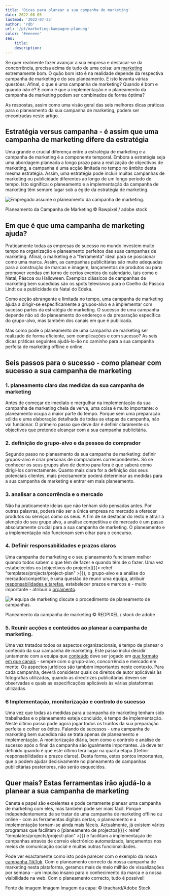 ```yaml
---
title: 'Dicas para planear a sua campanha de marketing'
date: 2022-08-05
lastmod: '2022-07-25'
author: 'rdb'
url: '/pt/marketing-kampagne-planung'
color: '#eeeeee'
seo:
    title:
    description:
---
```


Se quer realmente fazer avançar a sua empresa e destacar-se da concorrência, precisa acima de tudo de uma coisa: um [marketing](https://seatable.io/pt/marketing/) extremamente bom. O quão bom isto é na realidade depende da respectiva campanha de marketing e do seu planeamento. E isto levanta várias questões: Afinal, o que é uma campanha de marketing? Quando é bom e quando não é? E como é que a implementação e o planeamento da campanha de marketing podem ser combinados de forma óptima?

As respostas, assim como uma visão geral das seis melhores dicas práticas para o planeamento da sua campanha de marketing, podem ser encontradas neste artigo.

## Estratégia versus campanha - é assim que uma campanha de marketing difere da estratégia

Uma grande e crucial diferença entre a estratégia de marketing e a campanha de marketing é a componente temporal. Embora a estratégia seja uma abordagem planeada a longo prazo para a realização de objectivos de marketing, a campanha é uma acção limitada no tempo no âmbito desta mesma estratégia. Assim, uma estratégia pode incluir muitas campanhas de marketing ou publicidade diferentes ao longo de um longo período de tempo. Isto significa: o planeamento e a implementação da campanha de marketing têm sempre lugar sob a égide da estratégia de marketing.

![Empregado assume o planeamento da campanha de marketing.](https://seatable.io/wp-content/uploads/2022/07/Marketing-Kampagne-Planung_AdobeStock_101585925-711x474.jpg)

Planeamento da Campanha de Marketing © Rawpixel / adobe stock

## Em que é que uma campanha de marketing ajuda?

Praticamente todas as empresas de sucesso no mundo investem muito tempo na organização e planeamento perfeitos das suas campanhas de marketing. Afinal, o marketing é a "ferramenta" ideal para se posicionar como uma marca. Assim, as campanhas publicitárias são muito adequadas para a construção de marcas e imagem, lançamentos de produtos ou para promover vendas em torno de certos eventos do calendário, tais como o Natal, Páscoa ou Halloween. Exemplos clássicos de campanhas de marketing bem sucedidas são os spots televisivos para o Coelho da Páscoa Lindt ou a publicidade de Natal do Edeka.

Como acção abrangente e limitada no tempo, uma campanha de marketing ajuda a dirigir-se especificamente a grupos-alvo e a implementar com sucesso partes da estratégia de marketing. O sucesso de uma campanha depende não só do planeamento do endereço e da preparação específica do grupo-alvo, mas também dos canais em que é publicada.

Mas como pode o planeamento de uma campanha de marketing ser realizado de forma eficiente, sem complicações e com sucesso? As seis dicas práticas seguintes ajudá-lo-ão no caminho para a sua campanha perfeita de marketing offline e online.

## Seis passos para o sucesso - como planear com sucesso a sua campanha de marketing

### 1\. planeamento claro das medidas da sua campanha de marketing

Antes de começar de imediato e mergulhar na implementação da sua campanha de marketing cheia de verve, uma coisa é muito importante: o planeamento ocupa a maior parte do tempo. Porque sem uma preparação sólida e uma elaboração detalhada de todas as etapas da campanha, não vai funcionar. O primeiro passo que deve dar é definir claramente os objectivos que pretende alcançar com a sua campanha publicitária.

### 2\. definição do grupo-alvo e da pessoa do comprador

Segundo passo no planeamento da sua campanha de marketing: definir grupos-alvo e criar personas de compradores correspondentes. Só se conhecer os seus grupos alvo de dentro para fora é que saberá como dirigi-los correctamente. Quanto mais clara for a definição dos seus potenciais clientes, mais precisamente poderá determinar as medidas para a sua campanha de marketing e entrar em mais planeamento.

### 3\. analisar a concorrência e o mercado

Não há praticamente ideias que não tenham sido pensadas antes. Por outras palavras, poderá não ser a única empresa no mercado a oferecer produtos ou serviços como os seus. A fim de se destacar do resto e atrair a atenção do seu grupo alvo, a análise competitiva e de mercado é um passo absolutamente crucial para a sua campanha de marketing. O planeamento e a implementação não funcionam sem olhar para o concurso.

### 4\. Definir responsabilidades e prazos claros

Uma campanha de marketing e o seu planeamento funcionam melhor quando todos sabem o que têm de fazer e quando têm de o fazer. Uma vez estabelecidos os [objectivos do projecto]({{< relref "templates/projects/project-plan" >}}), o grupo-alvo e a análise do mercado/competitor, é uma questão de reunir uma equipa, atribuir [responsabilidades e tarefas](https://seatable.io/pt/projektstrukturplan-vorlage/), estabelecer prazos e marcos e - muito importante - atribuir o [orçamento](https://seatable.io/pt/budgetplanung-vorlage/).

![A equipa de marketing discute o procedimento de planeamento de campanhas.](https://seatable.io/wp-content/uploads/2022/07/Marketing-Kampagne-Planung_AdobeStock_216876303-711x474.jpg)

Planeamento da campanha de marketing © REDPIXEL / stock de adobe

### 5\. Reunir acções e conteúdos ao planear a campanha de marketing.

Uma vez tratados todos os aspectos organizacionais, é tempo de planear o conteúdo da sua campanha de marketing. Este passo inclui decidir juntamente com a equipa que [conteúdo](https://seatable.io/pt/social-media-plan-vorlage/) deve ser jogado em [que formato em que canais](https://seatable.io/pt/social-media-plan-vorlage/) - sempre com o grupo-alvo, concorrência e mercado em mente. Os aspectos jurídicos são também importantes neste contexto. Para cada campanha, deverá considerar quais os direitos de autor aplicáveis às fotografias utilizadas, quando as directrizes publicitárias devem ser observadas e quais as especificações aplicáveis às várias plataformas utilizadas.

### 6 Implementação, monitorização e controlo do sucesso

Uma vez que todas as medidas para a campanha de marketing tenham sido trabalhadas e o planeamento esteja concluído, é tempo de implementação. Neste último passo pode agora jogar todos os trunfos da sua preparação perfeita e colher os êxitos. Falando de sucessos - uma campanha de marketing bem sucedida não se trata apenas de planeamento e implementação. A monitorização diária, bem como o controlo e análise de sucesso após o final da campanha são igualmente importantes. Já deve ter definido quando é que este último terá lugar na quarta etapa (Definir responsabilidades e prazos claros). Desta forma, estes pontos importantes, que o podem ajudar decisivamente no planeamento de campanhas publicitárias posteriores, não serão esquecidos.

## Quer mais? Estas ferramentas irão ajudá-lo a planear a sua campanha de marketing

Caneta e papel são excelentes e pode certamente planear uma campanha de marketing com eles, mas também pode ser mais fácil. Porque independentemente de se tratar de uma campanha de marketing offline ou online - com as ferramentas digitais certas, o planeamento e a implementação tornam-se ainda mais fáceis. Actualmente, já existem vários programas que facilitam o [planeamento de projectos]({{< relref "templates/projects/project-plan" >}}) e facilitam a implementação de campanhas através de correio electrónico automatizado, lançamentos nos meios de comunicação social e muitas outras funcionalidades.

Pode ver exactamente como isto pode parecer com o exemplo da nossa [campanha TikTok](https://t3n.de/consent?redirecturl=%2Fnews%2Fseatable-tiktok-case-study-1477428%2F). Com o planeamento correcto da nossa campanha de marketing nesta plataforma, geramos mais de meio milhão de visualizações por semana - um impulso insano para o conhecimento da marca e a nossa visibilidade na web. Com o planeamento correcto, tudo é possível!

Fonte da imagem Imagem Imagem da capa: © tirachard/Adobe Stock
